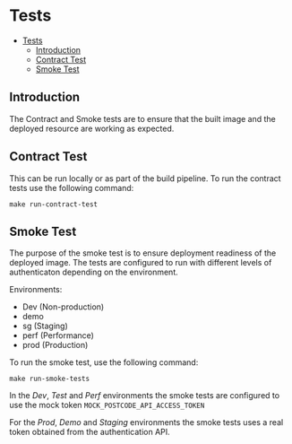 # Tests

- [Tests](#tests)
  - [Introduction](#introduction)
  - [Contract Test](#contract-test)
  - [Smoke Test](#smoke-test)


## Introduction

The Contract and Smoke tests are to ensure that the built image and the deployed resource are working as expected.

## Contract Test

This can be run locally or as part of the build pipeline. To run the contract tests use the following command:

    make run-contract-test

## Smoke Test

The purpose of the smoke test is to ensure deployment readiness of the deployed image. The tests are configured to run with different levels of authenticaton depending on the environment.

Environments:
  - Dev (Non-production)
  - demo
  - sg (Staging)
  - perf (Performance)
  - prod (Production)

To run the smoke test, use the following command:

    make run-smoke-tests

In the *Dev*, *Test* and *Perf* environments the smoke tests are configured to use the mock token `MOCK_POSTCODE_API_ACCESS_TOKEN`

For the *Prod*, *Demo* and *Staging* environments the smoke tests uses a real token obtained from the authentication API.
